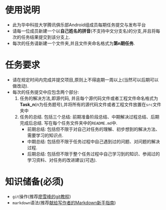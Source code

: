 # 使用说明

- 此为华中科技大学腾讯俱乐部Android组成员每期任务提交与发布平台
- 请每一位成员新建一个以**自己姓名的拼音**(不支持中文分支名)的分支,并且将每次的任务结果提交到该分支上.
- 每次的任务请新建一个文件夹,并且文件夹命名格式为**第n期任务**.

# 任务要求

- 请在规定时间内完成并提交项目,原则上不得逾期一周以上(当然可以后期可以做改动).
- 每次的任务提交中应包含两个部分:
  1. 任务的解决方法,即源代码, 并且每个源代码文件或者工程文件命名格式为**Task_n**(n为任务题号),并将所有的源代码文件或者工程文件放置在``src``文件夹中
  2. 任务的总结. 包括三个总结: 前期准备阶段总结、中期解决过程总结、后期完成后总结. 写在每个任务文件夹中的`README.md`中.
     - 前期总结: 包括但不限于对自己对任务的理解、初步想到的解决方法、需要学习的知识点.
     - 中期总结: 包括但不限于任务过程中自己遇到过的问题、对问题的解决过程.
     - 后期总结: 包括但不限于整个任务过程中自己学习到的知识、参阅过的学习资料、对任务的改进建议(可选).

# 知识储备(必须)

- `git`操作(推荐[廖雪峰的git教程](https://www.liaoxuefeng.com/wiki/0013739516305929606dd18361248578c67b8067c8c017b000))
- `markdown`语法(推荐[献给写作者的Markdown新手指南](http://www.jianshu.com/p/q81RER))